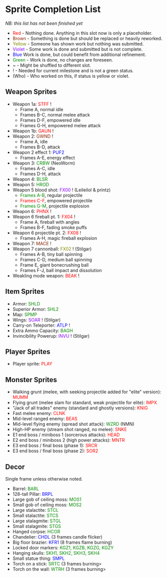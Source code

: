 # Sprite Completion List #

_NB: this list has not been finished yet_

  * <font color='#FF0000'>Red</font> - Nothing done.  Anything in this slot now is only a placeholder.
  * <font color='#882200'>Brown</font> - Something is done but should be replaced or heavily reworked.
  * <font color='#888800'>Yellow</font> - Someone has shown work but nothing was submitted.
  * <font color='#8800FF'>Violet</font> - Some work is done and submitted but is not complete.
  * <font color='#0000FF'>Blue</font> Work is done, but could benefit from additional refinement.
  * <font color='#008800'>Green</font>  - Work is done, no changes are foreseen.
  * ~ - Might be shuffled to different slot.
  * ! - Needed for current milestone and is not a green status.
  * (Who) - Who worked on this, if status is yellow or violet.


## Weapon Sprites ##
  * Weapon 1a: <font color='#FF0000'>STFF</font> !
    * Frame A, normal idle
    * Frames B-C, normal melee attack
    * Frames D-F, empowered idle
    * Frames G-H, empowered melee attack
  * Weapon 1b: <font color='#FF0000'>GAUN</font> !
  * Weapon 2: <font color='#882200'>GWND</font> !
    * Frame A, idle
    * Frames B-D, attack
  * Weapon 2 effect 1: <font color='#0000FF'>PUF2</font>
    * Frames A-E, energy effect
  * Weapon 3: <font color='#008800'>CRBW</font> (NeoWorm)
    * Frames A-C, idle
    * Frames D-H, attack
  * Weapon 4: <font color='#008800'>BLSR</font>
  * Weapon 5: <font color='#008800'>HROD</font>
  * Weapon 5 blood shot: <font color='#8800FF'>FX00</font> ! (Leileilol & printz)
    * <font color='#008800'>Frames A-B</font>, regular projectile
    * <font color='#FF0000'>Frames C-F</font>, empowered projectile
    * <font color='#008800'>Frames G-M</font>, projectile explosion
  * Weapon 6: <font color='#FF0000'>PHNX</font> !
  * Weapon 6 fireball pt. 1: <font color='#FF0000'>FX04</font> !
    * Frame A, fireball with angles
    * Frames B-F, fading smoke puffs
  * Weapon 6 projectile pt. 2: <font color='#FF0000'>FX08</font> !
    * Frames A-H, magic fireball explosion
  * Weapon 7: <font color='#882200'>MACE</font> !
  * Weapon 7 cannonball: <font color='#888800'>FX02</font> ! (Stilgar)
    * Frames A-B, tiny ball spinning
    * Frames C-D, medium ball spinning
    * Frame E, giant bonecrushing ball
    * Frames F-J, ball impact and dissolution
  * Weakling mode weapon: <font color='#FF0000'>BEAK</font> !

## Item Sprites ##

  * Armor: <font color='#008800'>SHLD</font>
  * Superior Armor: <font color='#008800'>SHL2</font>
  * Map: <font color='#008800'>SPMP</font>
  * Wings: <font color='#8800FF'>SOAR</font> ! (Stilgar)
  * Carry-on Teleporter: <font color='#0000FF'>ATLP</font> !
  * Extra Ammo Capacity: <font color='#008800'>BAGH</font>
  * Invincibility Powerup: <font color='#8800FF'>INVU</font> ! (Stilgar)

## Player Sprites ##
  * Player sprite: <font color='#FF0000'>PLAY</font>

## Monster Sprites ##
  * Walking grunt (melee, with seeking projectile added for "elite" version): <font color='#FF0000'>MUMM</font>
  * Flying grunt (melee slam for standard, weak projectile for elite): <font color='#FF0000'>IMPX</font>
  * "Jack of all trades" enemy (standard and ghostly versions): <font color='#FF0000'>KNIG</font>
  * Fast melee enemy: <font color='#FF0000'>CLNK</font>
  * Mid-level ranged enemy: <font color='#FF0000'>BEAS</font>
  * Mid-level flying enemy (spread shot attack): <font color='#008800'>WZRD</font> (NMN)
  * High-HP enemy (stream shot ranged, no melee): <font color='#FF0000'>SNKE</font>
  * E1 end boss / miniboss 1 (sorcerous attacks): <font color='#FF0000'>HEAD</font>
  * E2 end boss / miniboss 2 (high power attacks): <font color='#FF0000'>MNTR</font>
  * E3 end boss / final boss (phase 1): <font color='#FF0000'>SRCR</font>
  * E3 end boss / final boss (phase 2): <font color='#FF0000'>SOR2</font>

## Decor ##
Single frame unless otherwise noted.
  * Barrel: <font color='#008800'>BARL</font>
  * 128-tall Pillar: <font color='#0000FF'>BRPL</font>
  * Large gob of ceiling moss: <font color='#008800'>MOS1</font>
  * Small gob of ceiling moss: <font color='#008800'>MOS2</font>
  * Large stalactite: <font color='#008800'>STCL</font>
  * Small stalactite: <font color='#008800'>STCS</font>
  * Large stalagmite: <font color='#008800'>STGL</font>
  * Small stalagmite: <font color='#008800'>STGS</font>
  * Hanged corpse: <font color='#008800'>HCOR</font>
  * Chandelier: <font color='#0000FF'>CHDL</font> (3 frames candle flicker)
  * Big floor brazier: <font color='#0000FF'>KFR1</font> (8 frames flame burning)
  * Locked door markers: <font color='#008800'>KGZ1, KGZB, KGZG, KGZY</font>
  * Hanging skulls: <font color='#008800'>SKH1, SKH2, SKH3, SKH4</font>
  * Small statue thing: <font color='#0000FF'>SMPL</font>
  * Torch on a stick: <font color='#008800'>SRTC</font> (3 frames burning>
  * Torch on the wall: <font color='#008800'>WTRH</font> (3 frames burning>
